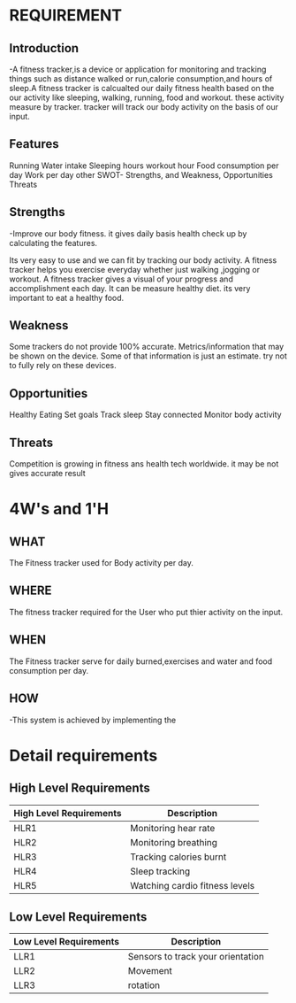 # REQUIREMENT

## Introduction

-A fitness tracker,is a device or application for monitoring and tracking things such as distance walked or run,calorie consumption,and hours of sleep.A fitness tracker is calcualted our daily fitness health based on the our activity like sleeping, walking, running, food and workout. these activity measure by tracker. tracker will track our body activity on the basis of our input.

## Features
Running
Water intake
Sleeping hours
workout hour
Food consumption per day
Work per day
other
SWOT- Strengths, and Weakness, Opportunities Threats
 ## Strengths
 
-Improve our body fitness. it gives daily basis health check up by calculating the features.

Its very easy to use and we can fit by tracking our body activity.
A fitness tracker helps you exercise everyday whether just walking ,jogging or workout.
A fitness tracker gives a visual of your progress and accomplishment each day.
It can be measure healthy diet. its very important to eat a healthy food.

## Weakness

Some trackers do not provide 100% accurate.
Metrics/information that may be shown on the device. Some of that information is just an estimate.
try not to fully rely on these devices.
  
 ## Opportunities
 
Healthy Eating
Set goals
Track sleep
Stay connected
Monitor body activity

## Threats

Competition is growing in fitness ans health tech worldwide.
it may be not gives accurate result
# 4W's and 1'H


## WHAT
The Fitness tracker used for Body activity per day.
## WHERE
The fitness tracker required for the User who put thier activity on the input.

## WHEN
The Fitness tracker serve for daily burned,exercises and water and food consumption per day.

## HOW
-This system is achieved by implementing the

# Detail requirements


## High Level Requirements
|High Level Requirements|	Description|
|------------------------|------------|
|HLR1|	Monitoring hear rate|
|HLR2|	Monitoring breathing|
|HLR3|	Tracking calories burnt|
|HLR4|	Sleep tracking|
|HLR5|	Watching cardio fitness levels|
## Low Level Requirements
|Low Level Requirements|	Description|
|--------------------- |------------- |
|LLR1	|Sensors to track your orientation|
|LLR2	|Movement|
|LLR3|	rotation|

